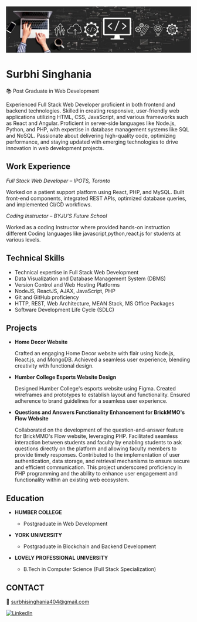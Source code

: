 ![banner](banner-surbhi.jpeg)

# Surbhi Singhania

📚 Post Graduate in Web Development  

Experienced Full Stack Web Developer proficient in both frontend and backend technologies. Skilled in creating responsive, user-friendly web applications utilizing HTML, CSS, JavaScript, and various frameworks such as React and Angular. Proficient in server-side languages like Node.js, Python, and PHP, with expertise in database management systems like SQL and NoSQL. Passionate about delivering high-quality code, optimizing performance, and staying updated with emerging technologies to drive innovation in web development projects.

## Work Experience
*Full Stack Web Developer – IPOTS, Toronto*

Worked on a patient support platform using React, PHP, and MySQL. Built front-end components, integrated REST APIs, optimized database queries, and implemented CI/CD workflows.

*Coding Instructor – BYJU’S Future School*

Worked as a coding Instructor where provided hands-on instruction different Coding languages like javascript,python,react.js for students at various levels.

## Technical Skills

- Technical expertise in Full Stack Web Development
- Data Visualization and Database Management System (DBMS)
- Version Control and Web Hosting Platforms
- NodeJS, ReactJS, AJAX, JavaScript, PHP
- Git and GitHub proficiency
- HTTP, REST, Web Architecture, MEAN Stack, MS Office Packages
- Software Development Life Cycle (SDLC)

## Projects

- **Home Decor Website**

  Crafted an engaging Home Decor website with flair using Node.js, React.js, and MongoDB. Achieved a seamless user experience, blending creativity with functional design.

- **Humber College Esports Website Design**
  
  Designed Humber College's esports website using Figma. Created wireframes and prototypes to establish layout and functionality. Ensured adherence to brand guidelines for a 
  seamless user experience.

- **Questions and Answers Functionality Enhancement for BrickMMO's Flow Website**
  
  Collaborated on the development of the question-and-answer feature for BrickMMO's Flow website, leveraging PHP. Facilitated seamless interaction between students and faculty     by enabling students to ask questions directly on the platform and allowing faculty members to provide timely responses. Contributed to the implementation of user                authentication, data storage, and retrieval mechanisms to ensure secure and efficient communication. This project underscored proficiency in PHP programming and the ability      to enhance user engagement and functionality within an existing web ecosystem.

## Education

- **HUMBER COLLEGE**  
  - Postgraduate in Web Development

- **YORK UNIVERSITY**  
  - Postgraduate in Blockchain and Backend Development

- **LOVELY PROFESSIONAL UNIVERSITY**
  - B.Tech in Computer Science (Full Stack Specialization)  

## CONTACT

📧 [surbhisinghania404@gmail.com](mailto:surbhisinghania404@gmail.com) 

<!--🔗 [LinkedIn](https://www.linkedin.com/in/surbhi-singhania/)-->
[![LinkedIn](https://img.shields.io/badge/LinkedIn-Connect-blue.svg?style=for-the-badge&logo=linkedin)](https://www.linkedin.com/in/surbhi-singhania/)



<!--
**SurbhiSinghania13/SurbhiSinghania13** is a ✨ _special_ ✨ repository because its `README.md` (this file) appears on your GitHub profile.

Here are some ideas to get you started:

- 🔭 I’m currently working on ...
- 🌱 I’m currently learning ...
- 👯 I’m looking to collaborate on ...
- 🤔 I’m looking for help with ...
- 💬 Ask me about ...
- 📫 How to reach me: ...
- 😄 Pronouns: ...
- ⚡ Fun fact: ...
-->
